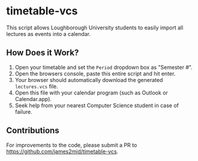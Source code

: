 # timetable-vcs
This script allows Loughborough University students to easily import all lectures as events into a calendar.

## How Does it Work?
1. Open your timetable and set the `Period` dropdown box as "Semester #".
2. Open the browsers console, paste this entire script and hit enter.
3. Your browser should automatically download the generated `lectures.vcs` file.
4. Open this file with your calendar program (such as Outlook or Calendar.app).
5. Seek help from your nearest Computer Science student in case of failure.

## Contributions
For improvements to the code, please submit a PR to https://github.com/james2mid/timetable-vcs.
